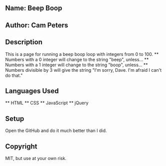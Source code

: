 ## Name: Beep Boop

## Author: Cam Peters

## Description

This is a page for running a beep boop loop with integers from 0 to 100.
** Numbers with a 0 integer will change to the string "beep", unless...
** Numbers with a 1 integer will change to the string "boop", unless...
** Numbers divisible by 3 will give the string "I'm sorry, Dave. I'm afraid I can't do that."

## Languages Used
** HTML
** CSS
** JavaScript
** jQuery

## Setup

Open the GitHub and do it much better than I did.

## Copyright

MIT, but use at your own risk.

